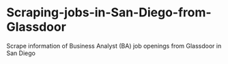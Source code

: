# Scraping-jobs-in-San-Diego-from-Glassdoor

Scrape information of Business Analyst (BA) job openings from Glassdoor in San Diego
